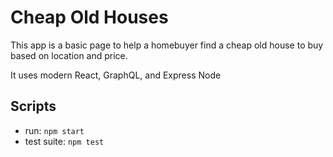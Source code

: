 # Cheap Old Houses
This app is a basic page to help a homebuyer find a cheap old house to buy based on location and price.

It uses modern React, GraphQL, and Express Node

## Scripts
* run: `npm start`
* test suite: `npm test`
